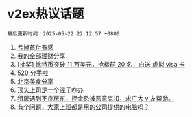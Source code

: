 # v2ex热议话题

`最后更新时间：2025-05-22 22:12:57 +0800`

1. [亏掉首付有感](https://www.v2ex.com/t/1133437)
1. [我的全部理财分享](https://www.v2ex.com/t/1133464)
1. [[抽奖] 比特币突破 11 万美元，抢楼前 20 名，白送 虚拟 visa 卡](https://www.v2ex.com/t/1133506)
1. [520 分手啦](https://www.v2ex.com/t/1133575)
1. [北京美食分享](https://www.v2ex.com/t/1133416)
1. [顶头上司是一个混子咋办](https://www.v2ex.com/t/1133444)
1. [租房遇到不良房东，押金恐被恶意克扣，求广大 v 友帮助。](https://www.v2ex.com/t/1133419)
1. [有个问题，大家上班都是用的公司提供的电脑吗？](https://www.v2ex.com/t/1133439)

